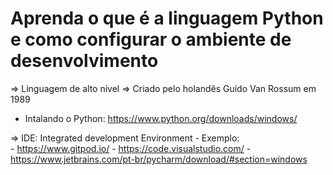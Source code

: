 # Aprenda o que é a linguagem Python e como configurar o ambiente de desenvolvimento

=> Linguagem de alto nível
=> Criado pelo holandês Guido Van Rossum em 1989

* Intalando o Python: https://www.python.org/downloads/windows/

=> IDE: Integrated development Environment
    - Exemplo:  
        - https://www.gitpod.io/
        - https://code.visualstudio.com/
        - https://www.jetbrains.com/pt-br/pycharm/download/#section=windows